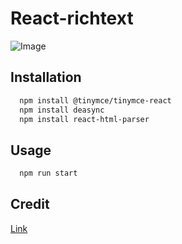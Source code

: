 # React-richtext
![Image](https://www.img.in.th/images/2c8facd72ea76d953a60947b1b6a947c.png)

## Installation

```bash
  npm install @tinymce/tinymce-react
  npm install deasync
  npm install react-html-parser
```

## Usage

```bash
  npm run start
```

## Credit
[Link](https://www.tiny.cloud/docs/integrations/react/)
